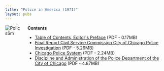 ```yaml
---
title: "Police in America (1971)"
layout: pubs
---
```


<div class="columns">
  <div class="column is-one-quarter">
    <img src="/img/pub/pia/PolicsSm.jpg" alt="PolicsSm" />
  </div>
  <div class="column">
  <strong>Contents</strong>
  <ul>
    <li><a href="/docs_fk/homicide/vice/vice.toc.pdf">Table of Contents, Editor's Preface</a>
    (PDF - 0.17MB)</li>
    <li><a href="/docs_fk/homicide/vice/vice.01.pdf">Final Report Civil Service Commission City of Chicago Police Investigation</a>
    (PDF - 5.29MB)</li>
    <li><a href="/docs_fk/homicide/vice/vice.02.pdf">Chicago Police System</a>
    (PDF - 2.24MB)</li>
    <li><a href="/docs_fk/homicide/vice/vice.03.pdf">Discipline and Administration of the Police Department of the City of Chicago</a>
    (PDF - 4.87MB)</li>
  </ul>
  </div>
</div>

